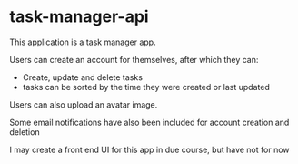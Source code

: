 # task-manager-api

This application is a task manager app. 

Users can create an account for themselves, after which they can:
- Create, update and delete tasks
- tasks can be sorted by the time they were created or last updated

Users can also upload an avatar image. 

Some email notifications have also been included for account creation and deletion

I may create a front end UI for this app in due course, but have not for now
